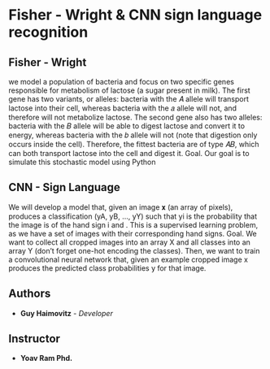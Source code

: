 # Fisher - Wright & CNN sign language recognition

## Fisher - Wright
we model a population of bacteria and focus on two specific genes responsible
for metabolism of lactose (a sugar present in milk). The first gene has two
variants, or alleles: bacteria with the 𝐴 allele will transport lactose into their cell,
whereas bacteria with the 𝑎 allele will not, and therefore will not metabolize
lactose. The second gene also has two alleles: bacteria with the 𝐵 allele will be
able to digest lactose and convert it to energy, whereas bacteria with the 𝑏 allele
will not (note that digestion only occurs inside the cell).
Therefore, the fittest bacteria are of type 𝐴𝐵, which can both transport lactose
into the cell and digest it.
Goal. Our goal is to simulate this stochastic model using Python

## CNN - Sign Language

We will develop a model that, given an image 𝐱 (an array of
pixels), produces a classification (yA, yB, …, yY) such that yi is the probability that
the image is of the hand sign i and .
This is a supervised learning problem, as we have a set of images with their
corresponding hand signs.
Goal. We want to collect all cropped images into an array X and all classes into
an array Y (don’t forget one-hot encoding the classes). Then, we want to train a
convolutional neural network that, given an example cropped image x
produces the predicted class probabilities y for that image.

 

## Authors

* **Guy Haimovitz** - *Developer*

## Instructor
* **Yoav Ram Phd.**





